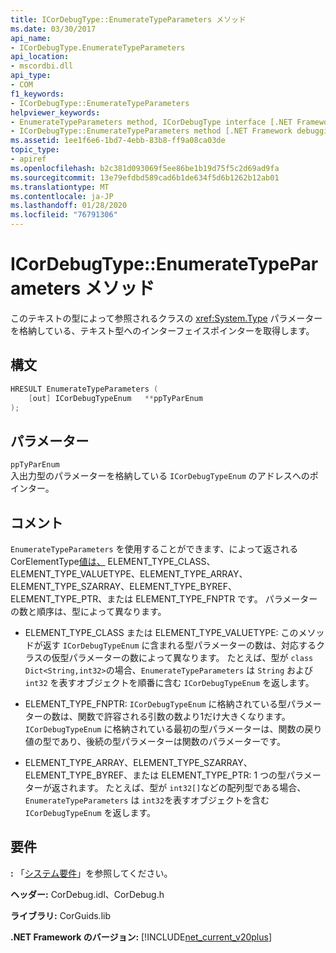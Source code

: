 ```yaml
---
title: ICorDebugType::EnumerateTypeParameters メソッド
ms.date: 03/30/2017
api_name:
- ICorDebugType.EnumerateTypeParameters
api_location:
- mscordbi.dll
api_type:
- COM
f1_keywords:
- ICorDebugType::EnumerateTypeParameters
helpviewer_keywords:
- EnumerateTypeParameters method, ICorDebugType interface [.NET Framework debugging]
- ICorDebugType::EnumerateTypeParameters method [.NET Framework debugging]
ms.assetid: 1ee1f6e6-1bd7-4ebb-83b8-ff9a08ca03de
topic_type:
- apiref
ms.openlocfilehash: b2c381d093069f5ee86be1b19d75f5c2d69ad9fa
ms.sourcegitcommit: 13e79efdbd589cad6b1de634f5d6b1262b12ab01
ms.translationtype: MT
ms.contentlocale: ja-JP
ms.lasthandoff: 01/28/2020
ms.locfileid: "76791306"
---
```

# <a name="icordebugtypeenumeratetypeparameters-method"></a>ICorDebugType::EnumerateTypeParameters メソッド
このテキストの型によって参照されるクラスの <xref:System.Type> パラメーターを格納している、テキスト型へのインターフェイスポインターを取得します。  
  
## <a name="syntax"></a>構文  
  
```cpp  
HRESULT EnumerateTypeParameters (  
    [out] ICorDebugTypeEnum   **ppTyParEnum  
);  
```  
  
## <a name="parameters"></a>パラメーター  
 `ppTyParEnum`  
 入出力型のパラメーターを格納している `ICorDebugTypeEnum` のアドレスへのポインター。  
  
## <a name="remarks"></a>コメント  
 `EnumerateTypeParameters` を使用することができます、によって返される CorElementType[値は、](icordebugtype-gettype-method.md) ELEMENT_TYPE_CLASS、ELEMENT_TYPE_VALUETYPE、ELEMENT_TYPE_ARRAY、ELEMENT_TYPE_SZARRAY、ELEMENT_TYPE_BYREF、ELEMENT_TYPE_PTR、または ELEMENT_TYPE_FNPTR です。 パラメーターの数と順序は、型によって異なります。  
  
- ELEMENT_TYPE_CLASS または ELEMENT_TYPE_VALUETYPE: このメソッドが返す `ICorDebugTypeEnum` に含まれる型パラメーターの数は、対応するクラスの仮型パラメーターの数によって異なります。 たとえば、型が `class Dict<String,int32>`の場合、`EnumerateTypeParameters` は `String` および `int32` を表すオブジェクトを順番に含む `ICorDebugTypeEnum` を返します。  
  
- ELEMENT_TYPE_FNPTR: `ICorDebugTypeEnum` に格納されている型パラメーターの数は、関数で許容される引数の数より1だけ大きくなります。 `ICorDebugTypeEnum` に格納されている最初の型パラメーターは、関数の戻り値の型であり、後続の型パラメーターは関数のパラメーターです。  
  
- ELEMENT_TYPE_ARRAY、ELEMENT_TYPE_SZARRAY、ELEMENT_TYPE_BYREF、または ELEMENT_TYPE_PTR: 1 つの型パラメーターが返されます。 たとえば、型が `int32[]`などの配列型である場合、`EnumerateTypeParameters` は `int32`を表すオブジェクトを含む `ICorDebugTypeEnum` を返します。  
  
## <a name="requirements"></a>要件  
 **:** 「[システム要件](../../../../docs/framework/get-started/system-requirements.md)」を参照してください。  
  
 **ヘッダー:** CorDebug.idl、CorDebug.h  
  
 **ライブラリ:** CorGuids.lib  
  
 **.NET Framework のバージョン:** [!INCLUDE[net_current_v20plus](../../../../includes/net-current-v20plus-md.md)]
